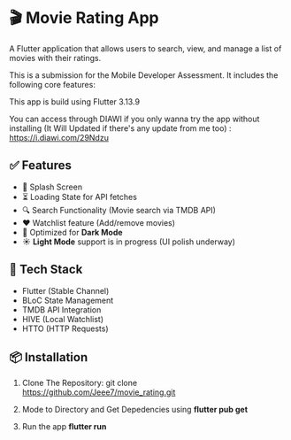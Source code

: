 # 🎬 Movie Rating App

A Flutter application that allows users to search, view, and manage a list of movies with their ratings.

This is a submission for the Mobile Developer Assessment. It includes the following core features:

This app is build using Flutter 3.13.9

You can access through DIAWI if you only wanna try the app without installing (It Will Updated if there's any update from me too) : https://i.diawi.com/29Ndzu


## ✅ Features

- 🚀 Splash Screen  
- ⏳ Loading State for API fetches  
- 🔍 Search Functionality (Movie search via TMDB API)  
- ❤️ Watchlist feature (Add/remove movies)  
- 🌙 Optimized for **Dark Mode**  
- ☀️ **Light Mode** support is in progress (UI polish underway)

## 🔧 Tech Stack

- Flutter (Stable Channel)
- BLoC State Management
- TMDB API Integration
- HIVE (Local Watchlist)
- HTTO (HTTP Requests)

## 📦 Installation

1. Clone The Repository:
   git clone https://github.com/Jeee7/movie_rating.git
   

2. Mode to Directory and Get Depedencies using
   **flutter pub get**

3. Run the app
   **flutter run**
